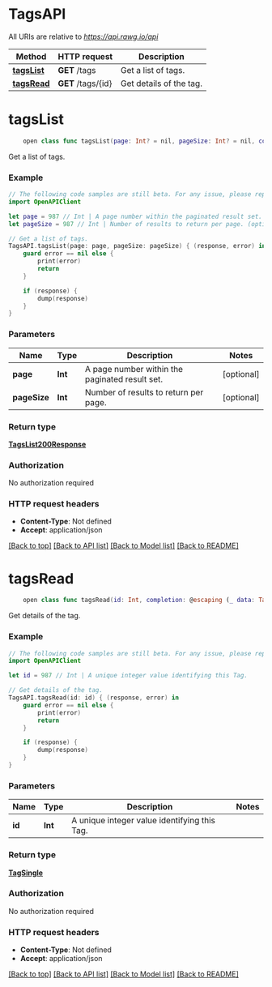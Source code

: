 # TagsAPI

All URIs are relative to *https://api.rawg.io/api*

Method | HTTP request | Description
------------- | ------------- | -------------
[**tagsList**](TagsAPI.md#tagslist) | **GET** /tags | Get a list of tags.
[**tagsRead**](TagsAPI.md#tagsread) | **GET** /tags/{id} | Get details of the tag.


# **tagsList**
```swift
    open class func tagsList(page: Int? = nil, pageSize: Int? = nil, completion: @escaping (_ data: TagsList200Response?, _ error: Error?) -> Void)
```

Get a list of tags.

### Example
```swift
// The following code samples are still beta. For any issue, please report via http://github.com/OpenAPITools/openapi-generator/issues/new
import OpenAPIClient

let page = 987 // Int | A page number within the paginated result set. (optional)
let pageSize = 987 // Int | Number of results to return per page. (optional)

// Get a list of tags.
TagsAPI.tagsList(page: page, pageSize: pageSize) { (response, error) in
    guard error == nil else {
        print(error)
        return
    }

    if (response) {
        dump(response)
    }
}
```

### Parameters

Name | Type | Description  | Notes
------------- | ------------- | ------------- | -------------
 **page** | **Int** | A page number within the paginated result set. | [optional] 
 **pageSize** | **Int** | Number of results to return per page. | [optional] 

### Return type

[**TagsList200Response**](TagsList200Response.md)

### Authorization

No authorization required

### HTTP request headers

 - **Content-Type**: Not defined
 - **Accept**: application/json

[[Back to top]](#) [[Back to API list]](../README.md#documentation-for-api-endpoints) [[Back to Model list]](../README.md#documentation-for-models) [[Back to README]](../README.md)

# **tagsRead**
```swift
    open class func tagsRead(id: Int, completion: @escaping (_ data: TagSingle?, _ error: Error?) -> Void)
```

Get details of the tag.

### Example
```swift
// The following code samples are still beta. For any issue, please report via http://github.com/OpenAPITools/openapi-generator/issues/new
import OpenAPIClient

let id = 987 // Int | A unique integer value identifying this Tag.

// Get details of the tag.
TagsAPI.tagsRead(id: id) { (response, error) in
    guard error == nil else {
        print(error)
        return
    }

    if (response) {
        dump(response)
    }
}
```

### Parameters

Name | Type | Description  | Notes
------------- | ------------- | ------------- | -------------
 **id** | **Int** | A unique integer value identifying this Tag. | 

### Return type

[**TagSingle**](TagSingle.md)

### Authorization

No authorization required

### HTTP request headers

 - **Content-Type**: Not defined
 - **Accept**: application/json

[[Back to top]](#) [[Back to API list]](../README.md#documentation-for-api-endpoints) [[Back to Model list]](../README.md#documentation-for-models) [[Back to README]](../README.md)

